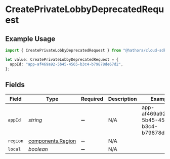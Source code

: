 # CreatePrivateLobbyDeprecatedRequest

## Example Usage

```typescript
import { CreatePrivateLobbyDeprecatedRequest } from "@hathora/cloud-sdk-typescript/models/operations";

let value: CreatePrivateLobbyDeprecatedRequest = {
  appId: "app-af469a92-5b45-4565-b3c4-b79878de67d2",
};
```

## Fields

| Field                                                  | Type                                                   | Required                                               | Description                                            | Example                                                |
| ------------------------------------------------------ | ------------------------------------------------------ | ------------------------------------------------------ | ------------------------------------------------------ | ------------------------------------------------------ |
| `appId`                                                | *string*                                               | :heavy_minus_sign:                                     | N/A                                                    | app-af469a92-5b45-4565-b3c4-b79878de67d2               |
| `region`                                               | [components.Region](../../models/components/region.md) | :heavy_minus_sign:                                     | N/A                                                    |                                                        |
| `local`                                                | *boolean*                                              | :heavy_minus_sign:                                     | N/A                                                    |                                                        |
